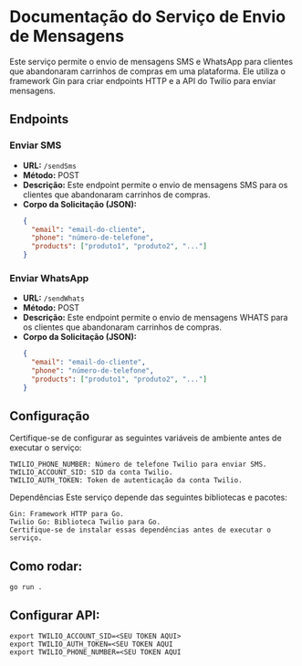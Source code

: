 # Documentação do Serviço de Envio de Mensagens

Este serviço permite o envio de mensagens SMS e WhatsApp para clientes que abandonaram carrinhos de compras em uma plataforma. Ele utiliza o framework Gin para criar endpoints HTTP e a API do Twilio para enviar mensagens.

## Endpoints

### Enviar SMS

- **URL:** `/sendSms`
- **Método:** POST
- **Descrição:** Este endpoint permite o envio de mensagens SMS para os clientes que abandonaram carrinhos de compras.
- **Corpo da Solicitação (JSON):**
  ```json
  {
    "email": "email-do-cliente",
    "phone": "número-de-telefone",
    "products": ["produto1", "produto2", "..."]
  }
  ```

### Enviar WhatsApp

- **URL:** `/sendWhats`
- **Método:** POST
- **Descrição:** Este endpoint permite o envio de mensagens WHATS para os clientes que abandonaram carrinhos de compras.
- **Corpo da Solicitação (JSON):**
  ```json
  {
    "email": "email-do-cliente",
    "phone": "número-de-telefone",
    "products": ["produto1", "produto2", "..."]
  }
  ```

## Configuração
Certifique-se de configurar as seguintes variáveis de ambiente antes de executar o serviço:

```
TWILIO_PHONE_NUMBER: Número de telefone Twilio para enviar SMS.
TWILIO_ACCOUNT_SID: SID da conta Twilio.
TWILIO_AUTH_TOKEN: Token de autenticação da conta Twilio.
```
Dependências
Este serviço depende das seguintes bibliotecas e pacotes:
```
Gin: Framework HTTP para Go.
Twilio Go: Biblioteca Twilio para Go.
Certifique-se de instalar essas dependências antes de executar o serviço.
```


## Como rodar:

```azure
go run .
```

## Configurar API:
````env
export TWILIO_ACCOUNT_SID=<SEU TOKEN AQUI>
export TWILIO_AUTH_TOKEN=<SEU TOKEN AQUI
export TWILIO_PHONE_NUMBER=<SEU TOKEN AQUI
````
